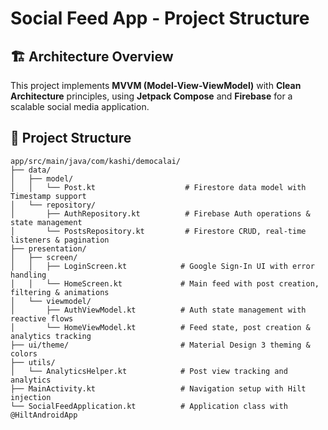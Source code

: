 # Social Feed App - Project Structure

## 🏗️ Architecture Overview

This project implements **MVVM (Model-View-ViewModel)** with **Clean Architecture** principles, using **Jetpack Compose** and **Firebase** for a scalable social media application.

## 📁 Project Structure

```
app/src/main/java/com/kashi/democalai/
├── data/
│   ├── model/
│   │   └── Post.kt                    # Firestore data model with Timestamp support
│   └── repository/
│       ├── AuthRepository.kt          # Firebase Auth operations & state management
│       └── PostsRepository.kt         # Firestore CRUD, real-time listeners & pagination
├── presentation/
│   ├── screen/
│   │   ├── LoginScreen.kt            # Google Sign-In UI with error handling
│   │   └── HomeScreen.kt             # Main feed with post creation, filtering & animations
│   └── viewmodel/
│       ├── AuthViewModel.kt          # Auth state management with reactive flows
│       └── HomeViewModel.kt          # Feed state, post creation & analytics tracking
├── ui/theme/                         # Material Design 3 theming & colors
├── utils/
│   └── AnalyticsHelper.kt            # Post view tracking and analytics
├── MainActivity.kt                   # Navigation setup with Hilt injection
└── SocialFeedApplication.kt          # Application class with @HiltAndroidApp
```
